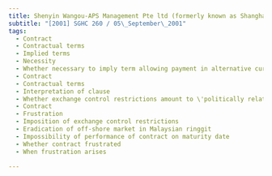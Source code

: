 ```yaml
---
title: Shenyin Wangou-APS Management Pte ltd (formerly known as Shanghai International-APS 
subtitle: "[2001] SGHC 260 / 05\_September\_2001"
tags:
  - Contract
  - Contractual terms
  - Implied terms
  - Necessity
  - Whether necessary to imply term allowing payment in alternative currency where Malaysian ringgit unavailable in off-shore market
  - Contract
  - Contractual terms
  - Interpretation of clause
  - Whether exchange control restrictions amount to \'politically related measures\' allowing defendants to suspend payment plaintiffs in Malaysian ringgit on maturity of latter\'s ringgit-denominated off-shore account
  - Contract
  - Frustration
  - Imposition of exchange control restrictions
  - Eradication of off-shore market in Malaysian ringgit
  - Impossibility of performance of contract on maturity date
  - Whether contract frustrated
  - When frustration arises

---
```


